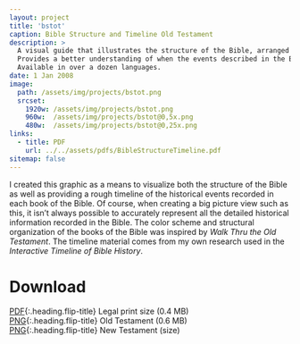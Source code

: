```yaml
---
layout: project
title: 'bstot'
caption: Bible Structure and Timeline Old Testament
description: >
  A visual guide that illustrates the structure of the Bible, arranged chronologically. 
  Provides a better understanding of when the events described in the Bible occurred in history. 
  Available in over a dozen languages.
date: 1 Jan 2008
image: 
  path: /assets/img/projects/bstot.png
  srcset: 
    1920w: /assets/img/projects/bstot.png
    960w:  /assets/img/projects/bstot@0,5x.png
    480w:  /assets/img/projects/bstot@0,25x.png
links:
  - title: PDF
    url: ../../assets/pdfs/BibleStructureTimeline.pdf
sitemap: false
---
```


I created this graphic as a means to visualize both the structure of the Bible as well as providing a rough timeline of the historical events recorded in each book of the Bible. Of course, when creating a big picture view such as this, it isn’t always possible to accurately represent all the detailed historical information recorded in the Bible. The color scheme and structural organization of the books of the Bible was inspired by *Walk Thru the Old Testament*. The timeline material comes from my own research used in the *Interactive Timeline of Bible History*.

# Download
[PDF](../assets/pdfs/BibleStructureTimeline.pdf){:.heading.flip-title} <span class="icon-file-pdf"></span> Legal print size (0.4 MB)  
[PNG](../assets/img/projects/bstot.png){:.heading.flip-title} <span class="icon-file-picture"></span> Old Testament (0.6 MB)  
[PNG](../assets/img/projects/bstnt.png){:.heading.flip-title} <span class="icon-file-picture"></span> New Testament (size)